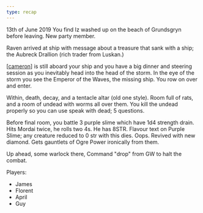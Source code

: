 ```yaml
---
type: recap
---
```


13th of June 2019
You find Iz washed up on the beach of Grundsgryn before leaving. New party member.

Raven arrived at ship with message about a treasure that sank with a ship; the Aubreck Drallion (rich trader from Luskan.)

[[cameron]] is still aboard your ship and you have a big dinner and steering session as you inevitably head into the head of the storm.
In the eye of the storm you see the Emperor of the Waves, the missing ship.
You row on over and enter.

Within, death, decay, and a tentacle altar (old one style). Room full of rats, and a room of undead with worms all over them.
You kill the undead properly so you can use speak with dead; 5 questions.

Before final room, you battle 3 purple slime which have 1d4 strength drain. Hits Mordai twice, he rolls two 4s. He has 8STR.
Flavour text on Purple Slime; any creature reduced to 0 str with this dies. Oops. Revived with new diamond.
Gets gauntlets of Ogre Power ironically from them.

Up ahead, some warlock there, Command "drop" from GW to halt the combat.

Players:
- James
- Florent
- April
- Guy

[//begin]: # "Autogenerated link references for markdown compatibility"
[cameron]: ../npcs/cameron "Cameron"
[//end]: # "Autogenerated link references"
